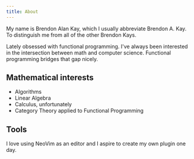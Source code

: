 ```yaml
---
title: About
---
```

My name is Brendon Alan Kay, which I usually abbreviate Brendon A. Kay. To
distinguish me from all of the other Brendon Kays.

Lately obsessed with functional programming. I've always been interested in the
intersection between math and computer science. Functional programming bridges
that gap nicely.

## Mathematical interests

* Algorithms
* Linear Algebra
* Calculus, unfortunately
* Category Theory applied to Functional Programming

## Tools
I love using NeoVim as an editor and I aspire to create my own plugin one day.
